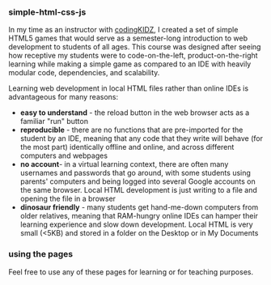 ### simple-html-css-js

In my time as an instructor with [codingKIDZ](https://www.codingkidz.com/), I created a set of simple HTML5 games that would serve as a semester-long introduction to web development to students of all ages. This course was designed after seeing how receptive my students were to code-on-the-left, product-on-the-right learning while making a simple game as compared to an IDE with heavily modular code, dependencies, and scalability. 

Learning web development in local HTML files rather than online IDEs is advantageous for many reasons:

- **easy to understand** - the reload button in the web browser acts as a familiar "run" button
- **reproducible** - there are no functions that are pre-imported for the student by an IDE, meaning that any code that they write will behave (for the most part) identically offline and online, and across different computers and webpages
- **no account**- in a virtual learning context, there are often many usernames and passwords that go around, with some students using parents' computers and being logged into several Google accounts on the same browser. Local HTML development is just writing to a file and opening the file in a browser
- **dinosaur friendly** - many students get hand-me-down computers from older relatives, meaning that RAM-hungry online IDEs can hamper their learning experience and slow down development. Local HTML is very small (<5KB) and stored in a folder on the Desktop or in My Documents

### using the pages

Feel free to use any of these pages for learning or for teaching purposes.
